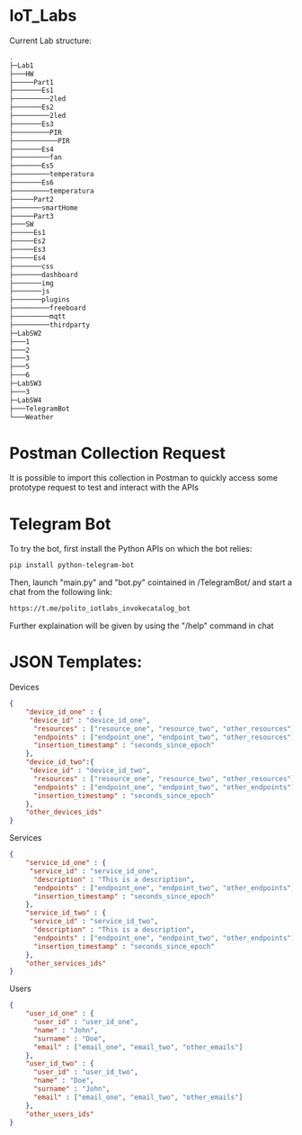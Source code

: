 # IoT_Labs
Current Lab structure:
```bash
.
├─Lab1
├───HW
├─────Part1
├───────Es1
├─────────2led
├───────Es2
├─────────2led
├───────Es3
├─────────PIR
├───────────PIR
├───────Es4
├─────────fan
├───────Es5
├─────────temperatura
├───────Es6
├─────────temperatura
├─────Part2
├───────smartHome
├─────Part3
├───SW
├─────Es1
├─────Es2
├─────Es3
├─────Es4
├───────css
├───────dashboard
├───────img
├───────js
├───────plugins
├─────────freeboard
├─────────mqtt
├─────────thirdparty
├─LabSW2
├───1
├───2
├───3
├───5
├───6
├─LabSW3
├───3
├─LabSW4
├───TelegramBot
└───Weather

```

# Postman Collection Request
It is possible to import this collection in Postman to quickly access some prototype request to test and interact with the APIs

# Telegram Bot
To try the bot, first install the Python APIs on which the bot relies:
```bash
pip install python-telegram-bot
```
Then, launch "main.py" and "bot.py" cointained in /TelegramBot/ and start a chat from the following link:
```bash
https://t.me/polito_iotlabs_invokecatalog_bot
```
Further explaination will be given by using the "/help" command in chat

# JSON Templates:
Devices
```json
{
    "device_id_one" : {
     "device_id" : "device_id_one",
      "resources" : ["resource_one", "resource_two", "other_resources"],
      "endpoints" : ["endpoint_one", "endpoint_two", "other_resources"],
      "insertion_timestamp" : "seconds_since_epoch"
    },
    "device_id_two":{
     "device_id" : "device_id_two",
      "resources" : ["resource_one", "resource_two", "other_resources"],
      "endpoints" : ["endpoint_one", "endpoint_two", "other_endpoints"],
      "insertion_timestamp" : "seconds_since_epoch"
    },
    "other_devices_ids"
}
```
Services
```json
{
    "service_id_one" : { 
     "service_id" : "service_id_one",
      "description" : "This is a description",
      "endpoints" : ["endpoint_one", "endpoint_two", "other_endpoints"],
      "insertion_timestamp" : "seconds_since_epoch"
    },
    "service_id_two" : { 
     "service_id" : "service_id_two",
      "description" : "This is a description",
      "endpoints" : ["endpoint_one", "endpoint_two", "other_endpoints"],
      "insertion_timestamp" : "seconds_since_epoch"
    },
    "other_services_ids"
}
```

Users
```json
{
    "user_id_one" : {
      "user_id" : "user_id_one",
      "name" : "John",
      "surname" : "Doe",
      "email" : ["email_one", "email_two", "other_emails"]
    },
    "user_id_two" : {
      "user_id" : "user_id_two",
      "name" : "Doe",
      "surname" : "John",
      "email" : ["email_one", "email_two", "other_emails"]
    },
    "other_users_ids"
}
```
